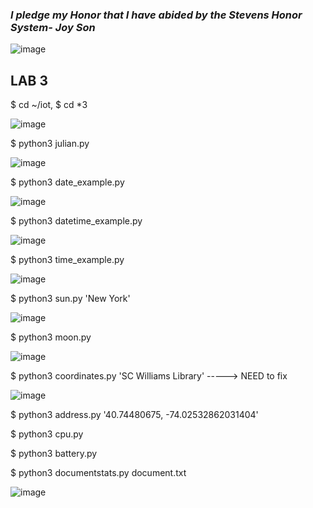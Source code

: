 ### *I pledge my Honor that I have abided by the Stevens Honor System- Joy Son*

![image](https://user-images.githubusercontent.com/98338109/230744596-73da8ce0-2f87-496d-9734-b5180ca3ce26.png)


## LAB 3

$ cd ~/iot, $ cd *3

![image](https://user-images.githubusercontent.com/98338109/230744621-12e1d347-a2a5-45f1-826f-9ce98c10981e.png)

$ python3 julian.py

![image](https://user-images.githubusercontent.com/98338109/230745176-8c3191de-c1a9-4f66-ac24-acb0174f7b80.png)

$ python3 date_example.py

![image](https://user-images.githubusercontent.com/98338109/230745231-dfef29f4-0df4-4db3-a2bd-8b957980f46e.png)

$ python3 datetime_example.py

![image](https://user-images.githubusercontent.com/98338109/230745244-92c7fb56-f06b-4042-8288-2b68e62fb27a.png)

$ python3 time_example.py

![image](https://user-images.githubusercontent.com/98338109/230745364-5b841fe8-b272-403a-ba5c-2eef90dbecc3.png)

$ python3 sun.py 'New York'

![image](https://user-images.githubusercontent.com/98338109/230745449-da9fda3d-72c6-4b9c-a40b-73e78d07dd3c.png)

$ python3 moon.py

![image](https://user-images.githubusercontent.com/98338109/230745462-ddd8bade-bb7a-49a6-b815-77f69f232a4a.png)

$ python3 coordinates.py 'SC Williams Library' -----> NEED to fix

![image](https://user-images.githubusercontent.com/98338109/230745556-0e167644-d33e-4ff3-a567-5f6a2b34bd63.png)

$ python3 address.py '40.74480675, -74.02532862031404'

$ python3 cpu.py

$ python3 battery.py

$ python3 documentstats.py document.txt

![image](https://user-images.githubusercontent.com/98338109/230746205-f3214a68-e898-47f5-8ef6-0b484b782719.png)

